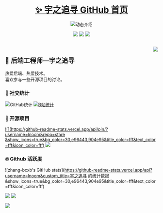<p align="center">
  <h1 align="center"><a href="https://github.com/zhang-bcxb">✨ 宇之追寻 GitHub 首页</a></h1>
</p>

<p align="center">
  <img src="https://readme-typing-svg.demolab.com/?lines=大家好，我是宇之追寻;欢迎来到我的 GitHub!&font=Fira%20Code&center=true&width=380&height=50&duration=4000&pause=1000" alt="动态介绍">
</p>

<p align="center">
  <img src="https://img.shields.io/static/v1?label=Program&message=Vue&color=blue"/>
  <img src="https://img.shields.io/static/v1?label=Language&message=JavaScript&color=yellow"/>
  <a href="https://space.bilibili.com/474536635"><img src="https://img.shields.io/static/v1?label=Video&message=Bilibili&color=pink"/></a>
</p>
<br>

<img align="right" src="https://moe-counter.glitch.me/get/@:lnoom?theme=rule34">

## 🧸 后端工程师—宇之追寻

热爱后端、热爱技术。<br>喜欢参与一些开源项目的讨论。
<br>

### 💞 社交统计

![GitHub统计](https://stats.justsong.cn/api/github?username=lnoom&theme=dark&lang=zh-CN)
[![B站统计](https://stats.justsong.cn/api/bilibili/?id=474536635&theme=dark&lang=zh-CN)](https://space.bilibili.com/474536635)
<br>

### 🍭 开源项目

[![](https://github-readme-stats.vercel.app/api/pin/?username=lnoom&repo=stare
&show_icons=true&bg_color=30,e96443,904e95&title_color=fff&text_color=fff&icon_color=fff)](https://github.com/lnoom/stare)
[![](https://github-readme-stats.vercel.app/api/pin/?username=lnoom&repo=JavaGuide&show_icons=true&bg_color=30,e96443,904e95&title_color=fff&text_color=fff&icon_color=fff)](https://github.com/lnoom/JavaGuide)
<br>

### 🔥 Github 活跃度

![zhang-bcxb's GitHub stats](https://github-readme-stats.vercel.app/api?username=lnoom&custom_title=宇之追寻
的统计数据&show_icons=true&bg_color=30,e96443,904e95&title_color=fff&text_color=fff&icon_color=fff)

![](https://github-readme-stats.vercel.app/api/top-langs/?username=lnoom&langs_count=6&custom_title=技术百分比&show_icons=true&bg_color=30,e96443,904e95&title_color=fff&text_color=fff&icon_color=fff)
![](https://github-readme-stats.vercel.app/api/top-langs/?username=lnoom&layout=compact&langs_count=6&custom_title=技术占比&show_icons=true&bg_color=30,e96443,904e95&title_color=fff&text_color=fff&icon_color=fff)

![](https://github-readme-activity-graph.vercel.app/graph?username=lnoom&theme=dracula&custom_title=编程细胞的心电图&radius=10)
<br>
  
</details>
